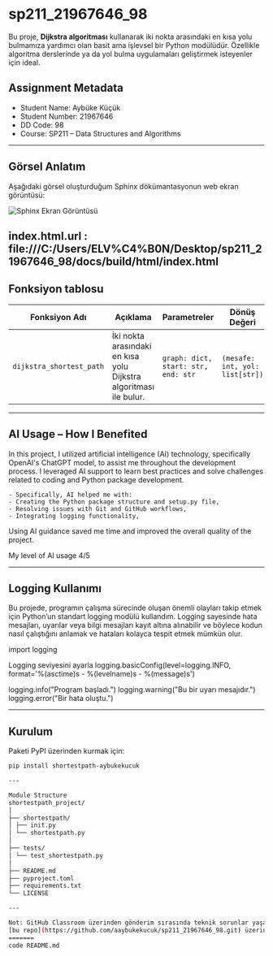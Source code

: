# sp211_21967646_98

Bu proje, **Dijkstra algoritması** kullanarak iki nokta arasındaki en kısa yolu bulmamıza yardımcı olan basit ama işlevsel bir Python modülüdür. Özellikle algoritma derslerinde ya da yol bulma uygulamaları geliştirmek isteyenler için ideal.

## Assignment Metadata

- Student Name: Aybüke Küçük  
- Student Number: 21967646  
- DD Code: 98  
- Course: SP211 – Data Structures and Algorithms  

---

## Görsel Anlatım

Aşağıdaki görsel oluşturduğum Sphinx dökümantasyonun web ekran görüntüsü:

![Sphinx Ekran Görüntüsü ](https://github.com/user-attachments/assets/d65c1e61-100f-4301-93c6-5f4b39a20083)

index.html.url : file:///C:/Users/ELV%C4%B0N/Desktop/sp211_21967646_98/docs/build/html/index.html
---

## Fonksiyon tablosu

| Fonksiyon Adı             | Açıklama                                                   | Parametreler                          | Dönüş Değeri                        |
|--------------------------|------------------------------------------------------------|----------------------------------------|-------------------------------------|
| `dijkstra_shortest_path` | İki nokta arasındaki en kısa yolu Dijkstra algoritması ile bulur. | `graph: dict, start: str, end: str` | `(mesafe: int, yol: list[str])`     |

---
## AI Usage – How I Benefited
In this project, I utilized artificial intelligence (AI) technology, specifically OpenAI's ChatGPT model, to assist me throughout the development process. I leveraged AI support to learn best practices and solve challenges related to coding and Python package development.

    - Specifically, AI helped me with:
    - Creating the Python package structure and setup.py file,
    - Resolving issues with Git and GitHub workflows,
    - Integrating logging functionality,

Using AI guidance saved me time and improved the overall quality of the project.

My level of AI usage 4/5

---
## Logging Kullanımı

Bu projede, programın çalışma sürecinde oluşan önemli olayları takip etmek için Python’un standart logging modülü kullandım. Logging sayesinde hata mesajları, uyarılar veya bilgi mesajları kayıt altına alınabilir ve böylece kodun nasıl çalıştığını anlamak ve hataları kolayca tespit etmek mümkün olur.

import logging

Logging seviyesini ayarla
logging.basicConfig(level=logging.INFO, format='%(asctime)s - %(levelname)s - %(message)s')

logging.info("Program başladı.")
logging.warning("Bu bir uyarı mesajıdır.")
logging.error("Bir hata oluştu.")

---

## Kurulum

Paketi PyPI üzerinden kurmak için:

```bash
pip install shortestpath-aybukekucuk

---

Module Structure
shortestpath_project/
│
├── shortestpath/
│ ├── init.py
│ └── shortestpath.py
│
├── tests/
│ └── test_shortestpath.py
│
├── README.md
├── pyproject.toml
├── requirements.txt
└── LICENSE

---

Not: GitHub Classroom üzerinden gönderim sırasında teknik sorunlar yaşadım. Classroom bağlantısıyla ilişkilendirilmiş repo üzerinde push/pull işlemleri sırasında kimlik doğrulama hataları aldım ve çözüme ulaşamadım. Bu nedenle, projemi kişisel GitHub hesabımda 
[bu repo](https://github.com/aaybukekucuk/sp211_21967646_98.git) üzerinden eksiksiz şekilde yayımladım.
=======
code README.md
